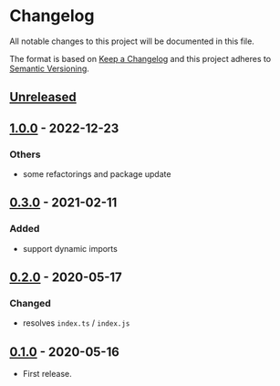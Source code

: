 # Changelog

All notable changes to this project will be documented in this file.

The format is based on [Keep a Changelog](http://keepachangelog.com/en/1.0.0/)
and this project adheres to [Semantic Versioning](http://semver.org/spec/v2.0.0.html).

## [Unreleased]

## [1.0.0] - 2022-12-23

### Others

* some refactorings and package update

## [0.3.0] - 2021-02-11

### Added

* support dynamic imports

## [0.2.0] - 2020-05-17

### Changed

* resolves `index.ts` / `index.js`

## [0.1.0] - 2020-05-16

* First release.

[Unreleased]: https://github.com/shimataro/deno-module-extension-resolver/compare/v1.0.0...HEAD
[1.0.0]: https://github.com/shimataro/deno-module-extension-resolver/compare/v0.3.0...v1.0.0
[0.3.0]: https://github.com/shimataro/deno-module-extension-resolver/compare/v0.2.0...v0.3.0
[0.2.0]: https://github.com/shimataro/deno-module-extension-resolver/compare/v0.1.0...v0.2.0
[0.1.0]: https://github.com/shimataro/deno-module-extension-resolver/compare/533f3ee01293bb734252f421975c11140c3aae71...v0.1.0
